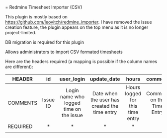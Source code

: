 = Redmine Timesheet Importer (CSV)

This plugin is mostly based on https://github.com/leovitch/redmine_importer. I have removed the issue creation feature, the plugin appears on the top menu as it is no longer project-limited.

DB migration is required for this plugin

Allows administrators to import CSV formated timesheets

Here are the headers required (a mapping is possible if the column names are different):

| HEADER | id | user_login | update_date | hours | comment | activity | notes |
|----------|:--------:|:---------------------------------------:|:---------------------------------------------:|:--------------------------------:|:-------------------------:|:-------------:|:--------------------------------------:|
| COMMENTS | Issue ID | Login name who logged time on the issue | Date when the user has created the time entry | Hours logged for this time entry | Comment on the Time Entry | Activity type | Notes which will appear in the history |
| REQUIRED | * | * | * | * |  | * |  |
|  |  |  |  |  |  |  |  |